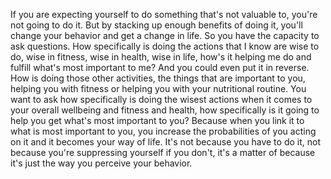  If you are expecting yourself to do something that's not valuable to, you're not going to do it. But by stacking up enough benefits of doing it, you'll change your behavior and get a change in life. So you have the capacity to ask questions. How specifically is doing the actions that I know are wise to do, wise in fitness, wise in health, wise in life, how's it helping me do and fulfill what's most important to me? And you could even put it in reverse. How is doing those other activities, the things that are important to you, helping you with fitness or helping you with your nutritional routine. You want to ask how specifically is doing the wisest actions when it comes to your overall wellbeing and fitness and health, how specifically is it going to help you get what's most important to you? Because when you link it to what is most important to you, you increase the probabilities of you acting on it and it becomes your way of life. It's not because you have to do it, not because you're suppressing yourself if you don't, it's a matter of because it's just the way you perceive your behavior.